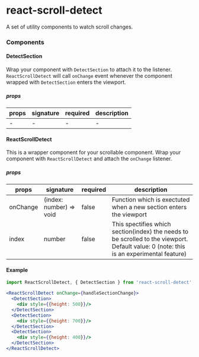 # react-scroll-detect
A set of utility components to watch scroll changes.

### Components


#### DetectSection
Wrap your component with `DetectSection` to attach it to the listener. `ReactScrollDetect` will call `onChange` 
event whenever the component wrapped with `DetectSection` enters the viewport.

##### props
| props    | signature               | required       | description |
|------    | --------------         | ----           | ----------- |
| - | - | - | - |


#### ReactScrollDetect
This is a wrapper component for your scrollable component. Wrap your component with `ReactScrollDetect` and attach the `onChange` listener.

##### props
| props    | signature               | required       | description |
|------    | --------------         | ----           | ----------- |
| onChange | (index: number) => void | false           | Function which is exectuted when a new section enters the viewport |
| index    | number                  | false           | This spectifies which section(index) the needs to be scrolled to the viewport. Default value: 0 (note: this is an experimental feature)  |


#### Example
```typescript
import ReactScrollDetect, { DetectSection } from 'react-scroll-detect';
```

```jsx
<ReactScrollDetect onChange={handleSectionChange}>
  <DetectSection>
    <div style={{height: 500}}/>
  </DetectSection>
  <DetectSection>
    <div style={{height: 700}}/>
  </DetectSection>
  <DetectSection>
    <div style={{height: 400}}/>
  </DetectSection>
</ReactScrollDetect>
```
